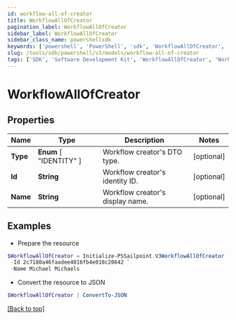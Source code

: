 ```yaml
---
id: workflow-all-of-creator
title: WorkflowAllOfCreator
pagination_label: WorkflowAllOfCreator
sidebar_label: WorkflowAllOfCreator
sidebar_class_name: powershellsdk
keywords: ['powershell', 'PowerShell', 'sdk', 'WorkflowAllOfCreator', 'WorkflowAllOfCreator'] 
slug: /tools/sdk/powershell/v3/models/workflow-all-of-creator
tags: ['SDK', 'Software Development Kit', 'WorkflowAllOfCreator', 'WorkflowAllOfCreator']
---
```



# WorkflowAllOfCreator

## Properties

Name | Type | Description | Notes
------------ | ------------- | ------------- | -------------
**Type** |  **Enum** [  "IDENTITY" ] | Workflow creator's DTO type. | [optional] 
**Id** | **String** | Workflow creator's identity ID. | [optional] 
**Name** | **String** | Workflow creator's display name. | [optional] 

## Examples

- Prepare the resource
```powershell
$WorkflowAllOfCreator = Initialize-PSSailpoint.V3WorkflowAllOfCreator  -Type IDENTITY `
 -Id 2c7180a46faadee4016fb4e018c20642 `
 -Name Michael Michaels
```

- Convert the resource to JSON
```powershell
$WorkflowAllOfCreator | ConvertTo-JSON
```


[[Back to top]](#) 

